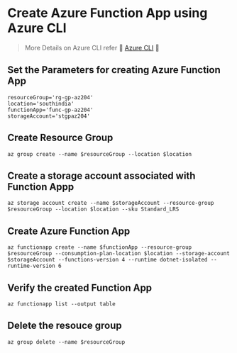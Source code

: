 # Create Azure Function App using Azure CLI

> More Details on Azure CLI refer 🌟 [Azure CLI]() 🌟 

## Set the Parameters for creating Azure Function App
```
resourceGroup='rg-gp-az204'
location='southindia'
functionApp='func-gp-az204'
storageAccount='stgpaz204'
```

## Create Resource Group
```azurecli
az group create --name $resourceGroup --location $location
```
    
## Create a storage account associated with Function Appp
```azurecli
az storage account create --name $storageAccount --resource-group $resourceGroup --location $location --sku Standard_LRS
```

## Create Azure Function App
```azurecli
az functionapp create --name $functionApp --resource-group $resourceGroup --consumption-plan-location $location --storage-account $storageAccount --functions-version 4 --runtime dotnet-isolated --runtime-version 6
```

## Verify the created Function App
```azurecli
az functionapp list --output table
```

## Delete the resouce group
```azurecli
az group delete --name $resourceGroup
```
